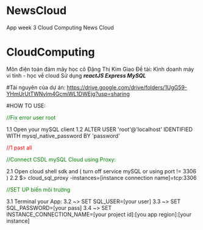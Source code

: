 # NewsCloud
App week 3 Cloud Computing News Cloud

# CloudComputing
Môn điện toán đám mây học cô Đặng Thị Kim Giao
Đề tài: Kinh doanh máy vi tính - học về cloud
Sử dụng <b style="font-style: italic">reactJS Express MySQL</b>

#Tài nguyên của dự án:
https://drive.google.com/drive/folders/1UgG59-YHmUrUtTWNylm4GcmiWL1DWEjg?usp=sharing


#HOW TO USE:
<p style="color: green">
    //Fix error user root</p>
1.1 Open your mySQL client
1.2 ALTER USER 'root'@'localhost' IDENTIFIED WITH mysql_native_password BY 'password' <p style="color: red">//1 past all
</p>


<p style="color: green">//Connect CSDL mySQL Cloud using Proxy:</p>
2.1 Open cloud shell sdk and ( turn off service mySQL or using port != 3306 )
2.2 $> cloud_sql_proxy -instances=[instance connection name]=tcp:3306

<p style="color: green">//SET UP biến môi trường</p>
3.1 Terminal your App:
3.2 ~> SET SQL_USER=[your user]
3.3 ~> SET SQL_PASSWORD=[your pass]
3.4 ~> SET INSTANCE_CONNECTION_NAME=[your project id]:[you app region]:[your instance]